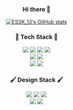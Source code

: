 <div align=center>
  <h3> Hi there 👋</h3>

  [![ESSK_13's GitHub stats](https://github-readme-stats.vercel.app/api?username=essk13&show_icons=true&theme=merko)](https://github.com/anuraghazra/github-readme-stats)
  <h3> 🔧 Tech Stack 🔧 </h3>
  <img src="https://img.shields.io/badge/Python-3766AB?style=flat-square&logo=Python&logoColor=white"/></a>
  <img src="https://img.shields.io/badge/HTML5-E34F26?style=flat-square&logo=HTML5&logoColor=white"/></a>
  <img src="https://img.shields.io/badge/CSS3-1572B6?style=flat-square&logo=CSS3&logoColor=white"/></a>
  <img src="https://img.shields.io/badge/Django-092E20?style=flat-square&logo=Django&logoColor=white"/></a>
  <br>
  <img src="https://img.shields.io/badge/SQLite-003B57?style=flat-square&logo=SQLite&logoColor=white"/></a>
  <img src="https://img.shields.io/badge/Bootstrap-7952B3?style=flat-square&logo=Bootstrap&logoColor=white"/></a>
  <br>
  <img src="https://img.shields.io/badge/Visual Studio Code-007ACC?style=flat-square&logo=Visual Studio Code&logoColor=white"/></a>
  <img src="https://img.shields.io/badge/PyCharm-000000?style=flat-square&logo=PyCharm&logoColor=white"/></a>
  
  <h3> 🖌 Design Stack 🖌 </h3>
  <img src="https://img.shields.io/badge/Adobe Photoshop-31A8FF?style=flat-square&logo=Adobe Photoshop&logoColor=white"/></a>
  <img src="https://img.shields.io/badge/Adobe Lightroom-31A8FF?style=flat-square&logo=Adobe Lightroom&logoColor=white"/></a>
  <img src="https://img.shields.io/badge/Adobe Illustrator-FF9A00?style=flat-square&logo=Adobe Illustrator&logoColor=white"/></a>
  <br>
  <img src="https://img.shields.io/badge/Adobe Premiere Pro-9999FF?style=flat-square&logo=Adobe Premiere Pro&logoColor=white"/></a>
  <img src="https://img.shields.io/badge/Adobe After Effects-9999FF?style=flat-square&logo=Adobe After Effects&logoColor=white"/></a>
  
 </div>
<!--
**essk13/essk13** is a ✨ _special_ ✨ repository because its `README.md` (this file) appears on your GitHub profile.

Here are some ideas to get you started:

- 🔭 I’m currently working on ...
- 🌱 I’m currently learning ...
- 👯 I’m looking to collaborate on ...
- 🤔 I’m looking for help with ...
- 💬 Ask me about ...
- 📫 How to reach me: ...
- 😄 Pronouns: ...
- ⚡ Fun fact: ...
-->
